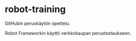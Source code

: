 # robot-training

GitHubin peruskäytön opettelu.

Robot Frameworkin käyttö verkkokaupan perustestaukseen.
